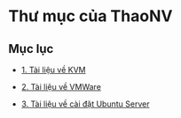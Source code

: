 # Thư mục của ThaoNV

## Mục lục

- [1. Tài liệu về KVM](https://github.com/thaonguyenvan/meditech-thuctap/tree/master/ThaoNV/KVM)

- [2. Tài liệu về VMWare](https://github.com/thaonguyenvan/meditech-thuctap/tree/master/ThaoNV/Tai%20lieu%20VMWare)

- [3. Tài liệu về cài đặt Ubuntu Server](https://github.com/thaonguyenvan/meditech-thuctap/tree/master/ThaoNV/Tai%20lieu%20Ubuntu)

